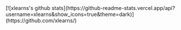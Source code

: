 
<canvas>
[![xlearns's github stats](https://github-readme-stats.vercel.app/api?username=xlearns&show_icons=true&theme=dark)](https://github.com/xlearns/)

